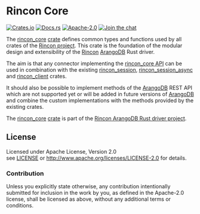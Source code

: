
# Rincon Core

[![Crates.io][crates_badge]][crate]
[![Docs.rs][docs_badge]][documentation]
[![Apache-2.0][license_badge]][Apache-2.0]
[![Join the chat][gitter_badge]][chat]

[crates_badge]: https://img.shields.io/crates/v/rincon_core.svg
[docs_badge]: https://docs.rs/rincon_core/badge.svg
[license_badge]: https://img.shields.io/badge/license-Apache%2D%2D2%2E0-blue.svg
[gitter_badge]: https://badges.gitter.im/innoave/rincon.svg

[crate]: https://crates.io/crates/rincon_core
[documentation]: https://docs.rs/rincon_core
[Apache-2.0]: https://www.apache.org/licenses/LICENSE-2.0
[chat]: https://gitter.im/innoave/rincon
[Rincon project]: https://github.com/innoave/rincon
[license]: ../LICENSE
[rincon]: ../rincon
[rincon_core]: ../rincon_core
[rincon_core API]: https://docs.rs/rincon_core
[rincon_client]: ../rincon_client
[rincon_session]: ../rincon_session
[rincon_session_async]: ../rincon_session_async

The [rincon_core] [crate] defines common types and functions used by all crates of the
[Rincon project]. This crate is the foundation of the modular design and extensibility of the
[Rincon] [ArangoDB] Rust driver.

The aim is that any connector implementing the [rincon_core API] can be used in combination with
the existing [rincon_session], [rincon_session_async] and [rincon_client] crates. 

It should also be possible to implement methods of the [ArangoDB] REST API which are not supported
yet or will be added in future versions of [ArangoDB] and combine the custom implementations with
the methods provided by the existing crates.

The [rincon_core] [crate] is part of the [Rincon ArangoDB Rust driver project][Rincon project].

## License

Licensed under Apache License, Version 2.0<br/>
see [LICENSE] or http://www.apache.org/licenses/LICENSE-2.0 for details.

### Contribution

Unless you explicitly state otherwise, any contribution intentionally submitted
for inclusion in the work by you, as defined in the Apache-2.0 license, shall be
licensed as above, without any additional terms or conditions.


[ArangoDB]: https://www.arangodb.com
[AQL]: https://docs.arangodb.com/3.2/AQL/index.html
[Rust]: https://www.rust-lang.org
